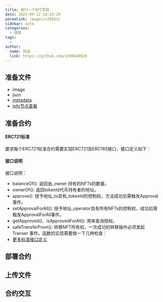 ```yaml
---
title: 发行一个NFT项目
date: 2022-09-12 14:32:29
permalink: /pages/c291b1/
sidebar: auto
categories:
  - 随笔
tags:
  - 
author: 
  name: 执迷
  link: https://github.com/1208340028
---
```

## 准备文件 
- image
- json 
- [metadata](https://docs.opensea.io/docs/metadata-standards)
- [ipfs节点查看](https://ipfs.github.io/public-gateway-checker/)

## 准备合约
#### ERC721标准 
要求每个ERC721标准合约需要实现ERC721及ERC165接口，接口定义如下：
#### 接口说明
接口说明：
- balanceOf(): 返回由_owner 持有的NFTs的数量。
- ownerOf(): 返回tokenId代币持有者的地址。
- approve(): 授予地址_to具有_tokenId的控制权，方法成功后需触发Approval 事件。
- setApprovalForAll(): 授予地址_operator具有所有NFTs的控制权，成功后需触发ApprovalForAll事件。
- getApproved()、isApprovedForAll(): 用来查询授权。
- safeTransferFrom(): 转移NFT所有权，一次成功的转移操作必须发起 Transer 事件。函数的实现需要做一下几种检查：
- [更多标准接口定义](https://learnblockchain.cn/2018/03/23/token-erc721/)
## 部署合约 
## 上传文件
## 合约交互